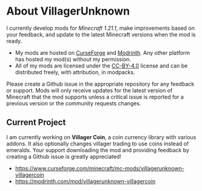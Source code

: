 # About VillagerUnknown

I currently develop mods for _Minecraft 1.21.1_, make improvements based on your feedback, and update to the latest Minecraft versions when the mod is ready.

- My mods are hosted on [CurseForge](https://www.curseforge.com/members/villagerunknown/projects) and [Modrinth](https://modrinth.com/user/VillagerUnknown). Any other platform has hosted my mod(s) without my permission.
- All of my mods are licensed under the [CC-BY-4.0](https://creativecommons.org/licenses/by/4.0/legalcode.en) license and can be distributed freely, with attribution, in modpacks.

Please create a Github issue in the appropriate repository for any feedback or support. 
Mods will only receive updates for the latest version of Minecraft that the mod supports unless a critical issue is reported for a previous version or the community requests changes.



## Current Project

I am currently working on **Villager Coin**, a coin currency library with various addons. It also optionally changes villager trading to use coins instead of emeralds. 
Your support downloading the mod and providing feedback by creating a Github issue is greatly appreciated!

- https://www.curseforge.com/minecraft/mc-mods/villagerunknown-villagercoin
- https://modrinth.com/mod/villagerunknown-villagercoin


<!---
VillagerUnknown/VillagerUnknown is a ✨ special ✨ repository because its `README.md` (this file) appears on your GitHub profile.
You can click the Preview link to take a look at your changes.
--->

